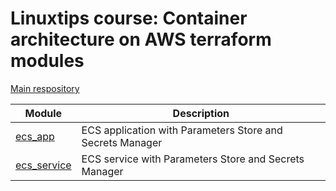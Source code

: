 # Linuxtips course: Container architecture on AWS terraform modules

[Main respository](https://github.com/ssorato/linuxtips-aws-container-architecture)

| Module                               | Description                                               |
|--------------------------------------|-----------------------------------------------------------|
| [ecs_app](ecs_app/README.md)         | ECS application with Parameters Store and Secrets Manager |
| [ecs_service](ecs_service/README.md) | ECS service with Parameters Store and Secrets Manager     |
